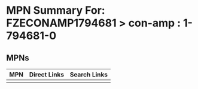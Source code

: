 



# MPN Summary For: FZECONAMP1794681 > con-amp : 1-794681-0

## MPNs
  

|MPN|Direct Links|Search Links|
| :--- | :--- | :--- |
||||
